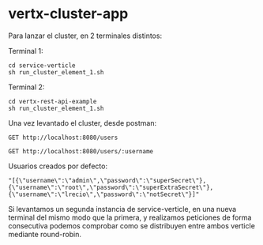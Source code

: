 # vertx-cluster-app

Para lanzar el cluster, en 2 terminales distintos:

Terminal 1:

    cd service-verticle
    sh run_cluster_element_1.sh
  
Terminal 2:

    cd vertx-rest-api-example
    sh run_cluster_element_1.sh
    

Una vez levantado el cluster, desde postman:

    GET http://localhost:8080/users

    GET http://localhost:8080/users/:username

Usuarios creados por defecto:

    "[{\"username\":\"admin\",\"password\":\"superSecret\"},{\"username\":\"root\",\"password\":\"superExtraSecret\"},        {\"username\":\"lrecio\",\"password\":\"notSecret\"}]"


Si levantamos un segunda instancia de service-verticle, en una nueva terminal del mismo modo que la primera, y realizamos peticiones de forma consecutiva podemos comprobar como se distribuyen entre ambos verticle mediante round-robin.
